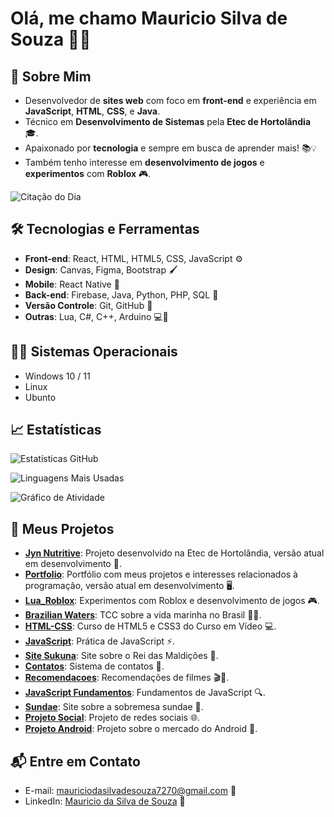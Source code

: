 # Olá, me chamo Mauricio Silva de Souza 👋✨

## 🚀 Sobre Mim
- Desenvolvedor de **sites web** com foco em **front-end** e experiência em **JavaScript**, **HTML**, **CSS**, e **Java**.
- Técnico em **Desenvolvimento de Sistemas** pela **Etec de Hortolândia** 🎓.
- Apaixonado por **tecnologia** e sempre em busca de aprender mais! 📚💡
- Também tenho interesse em **desenvolvimento de jogos** e **experimentos** com **Roblox** 🎮.

![Citação do Dia](https://quotes-github-readme.vercel.app/api?type=horizontal&theme=dark)

## 🛠️ Tecnologias e Ferramentas
- **Front-end**: React, HTML, HTML5, CSS, JavaScript ⚙️
- **Design**: Canvas, Figma, Bootstrap 🖌
- **Mobile**: React Native 📱
- **Back-end**: Firebase, Java, Python, PHP, SQL 🔧
- **Versão Controle**: Git, GitHub 🔑
- **Outras**: Lua, C#, C++, Arduino 💻🔌

## 👨‍💻 Sistemas Operacionais 
-  Windows 10 / 11
-  Linux
-  Ubunto
## 📈 Estatísticas

![Estatísticas GitHub](https://github-readme-stats.vercel.app/api?username=Mauro0Mau&show_icons=true&hide_title=true&hide=prs&count_private=true&theme=radical&title_color=3772FF&bg_color=020c0d&text_color=52D9D9&icon_color=3772FF&border_color=3772FF)

![Linguagens Mais Usadas](https://github-readme-stats.vercel.app/api/top-langs/?username=Mauro0Mau&layout=normal&title_color=3772FF&bg_color=020c0d&text_color=52D9D9&border_color=3772FF)

![Gráfico de Atividade](https://github-readme-activity-graph.vercel.app/graph?username=Mauro0Mau&bg_color=020c0d&color=3772FF&line=52d9d9&point=66e4f2&area=true&hide_border=false)


## 💼 Meus Projetos
- **[Jyn Nutritive](https://github.com/Mauro0Mau/Jyn-Nutritive)**: Projeto desenvolvido na Etec de Hortolândia, versão atual em desenvolvimento 🔄.
- **[Portfolio](https://github.com/Mauro0Mau/portfolio)**: Portfólio com meus projetos e interesses relacionados à programação, versão atual em desenvolvimento 🖥️.
- **[Lua_Roblox](https://github.com/Mauro0Mauo/lua_roblox)**: Experimentos com Roblox e desenvolvimento de jogos 🎮.
- **[Brazilian Waters](https://github.com/Mauro0Mau/Brazilian-Waters)**: TCC sobre a vida marinha no Brasil 🌊🐠.
- **[HTML-CSS](https://github.com/Mauro0Mau/html-css)**: Curso de HTML5 e CSS3 do Curso em Vídeo 💻.
- **[JavaScript](https://github.com/Mauro0Mau/javascript)**: Prática de JavaScript ⚡.
- **[Site Sukuna](https://github.com/Mauro0Mau/site_sukuna)**: Site sobre o Rei das Maldições 🔮.
- **[Contatos](https://github.com/Mauro0Mau/contatos)**: Sistema de contatos 📇.
- **[Recomendacoes](https://github.com/Mauro0Mau/recomendacoes)**: Recomendações de filmes 🎬🍿.
- **[JavaScript Fundamentos](https://github.com/Mauro0Mau/javascript-fundamentos)**: Fundamentos de JavaScript 🔍.
- **[Sundae](https://github.com/Mauro0Mau/sundae)**: Site sobre a sobremesa sundae 🍨.
- **[Projeto Social](https://github.com/Mauro0Mau/projeto-social)**: Projeto de redes sociais 🌐.
- **[Projeto Android](https://github.com/Mauro0Mau/projeto-android)**: Projeto sobre o mercado do Android 📱.

## 📬 Entre em Contato
- E-mail: [mauriciodasilvadesouza7270@gmail.com](mailto:mauriciodasilvadesouza7270@gmail.com) 📧
- LinkedIn: [Mauricio da Silva de Souza](https://www.linkedin.com/in/mauricio-silva-43885b26) 🔗
